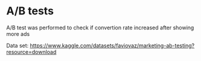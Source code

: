 # A/B tests

A/B test was performed to check if convertion rate increased after showing more ads 

Data set: https://www.kaggle.com/datasets/faviovaz/marketing-ab-testing?resource=download
